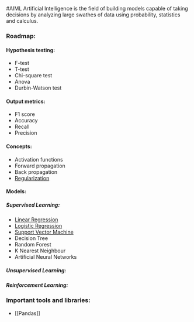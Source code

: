 #AIML
Artificial Intelligence is the field of building models capable of taking decisions by analyzing large swathes of data using probability, statistics and calculus.
### Roadmap:
#### Hypothesis testing:
- F-test
- T-test
- Chi-square test
- Anova
- Durbin-Watson test
#### Output metrics:
- F1 score
- Accuracy
- Recall
- Precision
#### Concepts:
- Activation functions
- Forward propagation
- Back propagation
- [Regularization](Regression)
#### Models:
##### Supervised Learning:
- [Linear Regression](Regression)
- [Logistic Regression](Regression)
- [Support Vector Machine](Support%20Vector%20Machines)
- Decision Tree
- Random Forest
- K Nearest Neighbour
- Artificial Neural Networks
##### Unsupervised Learning:
##### Reinforcement Learning:

### Important tools and libraries:
- [[Pandas]]

